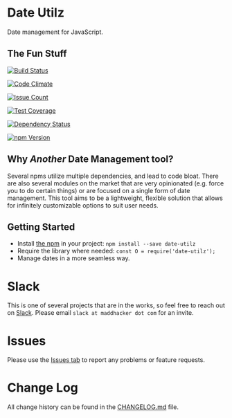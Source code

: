 # Date Utilz
Date management for JavaScript.

## The Fun Stuff
[![Build Status](https://secure.travis-ci.org/MaddHacker/date-utilz.svg?branch=master)](http://travis-ci.org/MaddHacker/date-utilz)

[![Code Climate](https://codeclimate.com/github/MaddHacker/date-utilz/badges/gpa.svg)](https://codeclimate.com/github/MaddHacker/date-utilz)

[![Issue Count](https://codeclimate.com/github/MaddHacker/date-utilz/badges/issue_count.svg)](https://codeclimate.com/github/MaddHacker/date-utilz)

[![Test Coverage](https://codeclimate.com/github/MaddHacker/date-utilz/badges/coverage.svg)](https://codeclimate.com/github/MaddHacker/date-utilz/coverage)

[![Dependency Status](https://david-dm.org/MaddHacker/date-utilz/status.svg)](https://david-dm.org/MaddHacker/date-utilz)

[![npm Version](https://badge.fury.io/js/date-utilz.svg)](https://badge.fury.io/js/date-utilz)

## Why *Another* Date Management tool?
Several npms utilize multiple dependencies, and lead to code bloat.  There are also several modules on the market that are very opinionated (e.g. force you to do certain things) or are focused on a single form of date management.  This tool aims to be a lightweight, flexible solution that allows for infinitely customizable options to suit user needs.

## Getting Started
- Install [the npm](https://www.npmjs.com/package/date-utilz) in your project: `npm install --save date-utilz`
- Require the library where needed: `const O = require('date-utilz');`
- Manage dates in a more seamless way.

# Slack
This is one of several projects that are in the works, so feel free to reach out on [Slack](https://maddhacker.slack.com/).  Please email `slack at maddhacker dot com` for an invite.

# Issues
Please use the [Issues tab](../../issues) to report any problems or feature requests.

# Change Log
All change history can be found in the [CHANGELOG.md](CHANGELOG.md) file.
